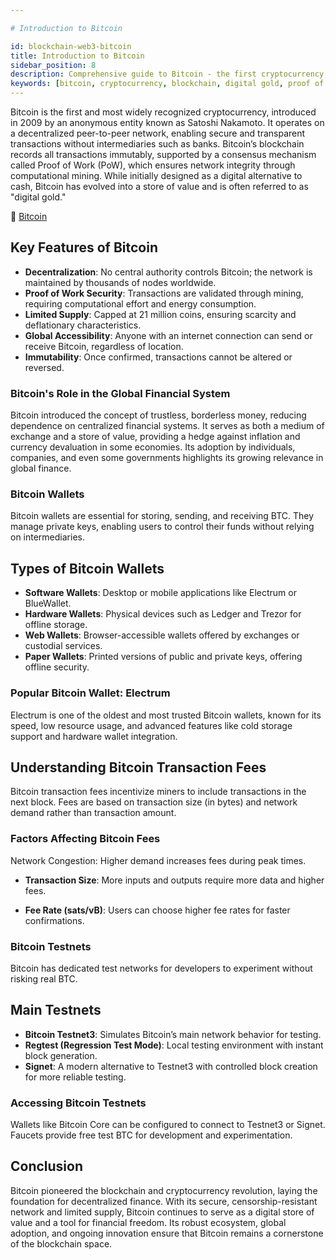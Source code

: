 ```yaml
---

# Introduction to Bitcoin

id: blockchain-web3-bitcoin
title: Introduction to Bitcoin
sidebar_position: 8
description: Comprehensive guide to Bitcoin - the first cryptocurrency, its blockchain technology, mining process, and role as digital gold in the financial system.
keywords: [bitcoin, cryptocurrency, blockchain, digital gold, proof of work, satoshi nakamoto, BTC, bitcoin mining, decentralized currency]
---
```


Bitcoin is the first and most widely recognized cryptocurrency, introduced in 2009 by an anonymous entity known as Satoshi Nakamoto. It operates on a decentralized peer-to-peer network, enabling secure and transparent transactions without intermediaries such as banks. Bitcoin’s blockchain records all transactions immutably, supported by a consensus mechanism called Proof of Work (PoW), which ensures network integrity through computational mining.
While initially designed as a digital alternative to cash, Bitcoin has evolved into a store of value and is often referred to as "digital gold."

🔗 [Bitcoin](https://bitcoin.org/en/)

## Key Features of Bitcoin
* **Decentralization**: No central authority controls Bitcoin; the network is maintained by thousands of nodes worldwide.
* **Proof of Work Security**: Transactions are validated through mining, requiring computational effort and energy consumption.
* **Limited Supply**: Capped at 21 million coins, ensuring scarcity and deflationary characteristics.
* **Global Accessibility**: Anyone with an internet connection can send or receive Bitcoin, regardless of location.
* **Immutability**: Once confirmed, transactions cannot be altered or reversed.

### Bitcoin's Role in the Global Financial System
Bitcoin introduced the concept of trustless, borderless money, reducing dependence on centralized financial systems. It serves as both a medium of exchange and a store of value, providing a hedge against inflation and currency devaluation in some economies.
Its adoption by individuals, companies, and even some governments highlights its growing relevance in global finance.

### Bitcoin Wallets
Bitcoin wallets are essential for storing, sending, and receiving BTC. They manage private keys, enabling users to control their funds without relying on intermediaries.

## Types of Bitcoin Wallets
* **Software Wallets**: Desktop or mobile applications like Electrum or BlueWallet.
* **Hardware Wallets**: Physical devices such as Ledger and Trezor for offline storage.
* **Web Wallets**: Browser-accessible wallets offered by exchanges or custodial services.
* **Paper Wallets**: Printed versions of public and private keys, offering offline security.

### Popular Bitcoin Wallet: Electrum
Electrum is one of the oldest and most trusted Bitcoin wallets, known for its speed, low resource usage, and advanced features like cold storage support and hardware wallet integration.

## Understanding Bitcoin Transaction Fees
Bitcoin transaction fees incentivize miners to include transactions in the next block. Fees are based on transaction size (in bytes) and network demand rather than transaction amount.

### Factors Affecting Bitcoin Fees
Network Congestion: Higher demand increases fees during peak times.

* **Transaction Size**: More inputs and outputs require more data and higher fees.

* **Fee Rate (sats/vB)**: Users can choose higher fee rates for faster confirmations.

### Bitcoin Testnets
Bitcoin has dedicated test networks for developers to experiment without risking real BTC.

## Main Testnets
* **Bitcoin Testnet3**: Simulates Bitcoin’s main network behavior for testing.
* **Regtest (Regression Test Mode)**: Local testing environment with instant block generation.
* **Signet**: A modern alternative to Testnet3 with controlled block creation for more reliable testing.

### Accessing Bitcoin Testnets
Wallets like Bitcoin Core can be configured to connect to Testnet3 or Signet. Faucets provide free test BTC for development and experimentation.

## Conclusion
Bitcoin pioneered the blockchain and cryptocurrency revolution, laying the foundation for decentralized finance. With its secure, censorship-resistant network and limited supply, Bitcoin continues to serve as a digital store of value and a tool for financial freedom. Its robust ecosystem, global adoption, and ongoing innovation ensure that Bitcoin remains a cornerstone of the blockchain space.